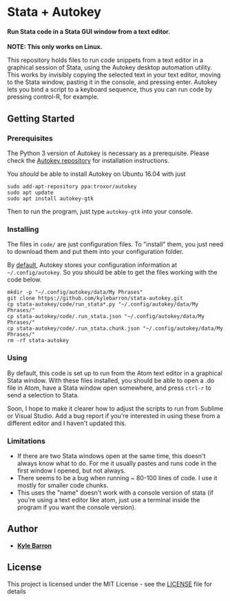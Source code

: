 # Stata + Autokey
#### Run Stata code in a Stata GUI window from a text editor.

**NOTE: This only works on Linux.**

This repository holds files to run code snippets from a text editor in a graphical session of Stata, using the Autokey desktop automation utility. This works by invisibly copying the selected text in your text editor, moving to the Stata window, pasting it in the console, and pressing enter. Autokey lets you bind a script to a keyboard sequence, thus you can run code by pressing control-R, for example.

## Getting Started

### Prerequisites

The Python 3 version of Autokey is necessary as a prerequisite. Please check the [Autokey repository](https://github.com/autokey-py3/autokey) for installation instructions.

You _should_ be able to install Autokey on Ubuntu 16.04 with just 
```
sudo add-apt-repository ppa:troxor/autokey
sudo apt update
sudo apt install autokey-gtk
```
Then to run the program, just type `autokey-gtk` into your console.

### Installing

The files in `code/` are just configuration files. To "install" them, you just need to download them and put them into your configuration folder.

By [default](https://github.com/autokey-py3/autokey/wiki/FAQ), Autokey stores your configuration information at `~/.config/autokey`. So you should be able to get the files working with the code below.

```
mkdir -p "~/.config/autokey/data/My Phrases"
git clone https://github.com/kylebarron/stata-autokey.git
cp stata-autokey/code/run_stata*.py "~/.config/autokey/data/My Phrases/"
cp stata-autokey/code/.run_stata.json "~/.config/autokey/data/My Phrases/"
cp stata-autokey/code/.run_stata.chunk.json "~/.config/autokey/data/My Phrases/"
rm -rf stata-autokey
``` 

### Using

By default, this code is set up to run from the Atom text editor in a graphical Stata window. With these files installed, you should be able to open a .do file in Atom, have a Stata window open somewhere, and press `ctrl-r` to send a selection to Stata.

Soon, I hope to make it clearer how to adjust the scripts to run from Sublime or Visual Studio. Add a bug report if you're interested in using these from a different editor and I haven't updated this.


### Limitations

- If there are two Stata windows open at the same time, this doesn't always know what to do. For me it usually pastes and runs code in the first window I opened, but not always.
- There seems to be a bug when running ~ 80-100 lines of code. I use it mostly for smaller code chunks.
- This uses the "name" doesn't work with a console version of stata (if you're using a text editor like atom, just use a terminal inside the program if you want the console version).



## Author

* [**Kyle Barron**](https://github.com/kylebarron)

## License

This project is licensed under the MIT License - see the [LICENSE](LICENSE) file for details


